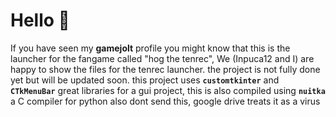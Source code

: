 # Hello 👋

If you have seen my **gamejolt** profile you might know that this is the launcher for the fangame called "hog the tenrec",
We (Inpuca12 and I) are happy to show the files for the tenrec launcher. the project is not fully done yet but will be updated soon. this project uses **`customtkinter`** and **`CTkMenuBar`** great libraries for a gui project, this is also compiled using **`nuitka`** a C compiler for python also dont send this, google drive treats it as a virus
